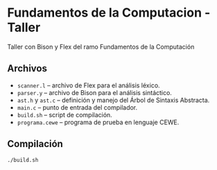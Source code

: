 # Fundamentos de la Computacion - Taller
Taller con Bison y Flex del ramo Fundamentos de la Computación

## Archivos

- `scanner.l` – archivo de Flex para el análisis léxico.
- `parser.y` – archivo de Bison para el análisis sintáctico.
- `ast.h` y `ast.c` – definición y manejo del Árbol de Sintaxis Abstracta.
- `main.c` – punto de entrada del compilador.
- `build.sh` – script de compilación.
- `programa.cewe` – programa de prueba en lenguaje CEWE.

## Compilación

```bash
./build.sh
